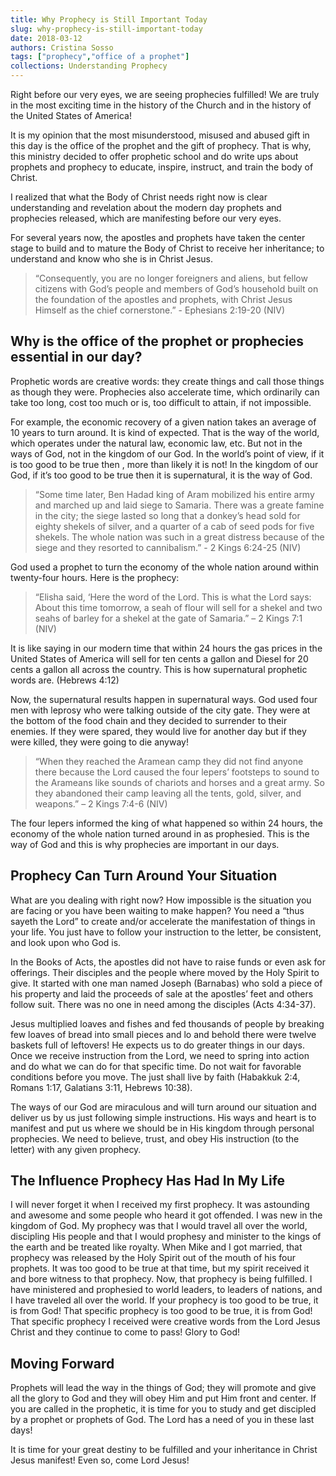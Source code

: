 ```yaml
---
title: Why Prophecy is Still Important Today
slug: why-prophecy-is-still-important-today
date: 2018-03-12
authors: Cristina Sosso
tags: ["prophecy","office of a prophet"]
collections: Understanding Prophecy
---
```

Right before our very eyes, we are seeing prophecies fulfilled! We are truly in the most exciting time in the history of the Church and in the history of the United States of America!

It is my opinion that the most misunderstood, misused and abused gift in this day is the office of the prophet and the gift of prophecy. That is why, this ministry decided to offer prophetic school and do write ups about prophets and prophecy to educate, inspire, instruct, and train the body of Christ.

I realized that what the Body of Christ needs right now is clear understanding and revelation about the modern day prophets and prophecies released, which are manifesting before our very eyes.

For several years now, the apostles and prophets have taken the center stage to build and to mature the Body of Christ to receive her inheritance; to understand and know who she is in Christ Jesus. 

> “Consequently, you are no longer foreigners and aliens, but fellow citizens with God’s people and members of God’s household built on the foundation of the apostles and prophets, with Christ Jesus Himself as the chief cornerstone.” - Ephesians 2:19-20 (NIV)

## Why is the office of the prophet or prophecies essential in our day?

Prophetic words are creative words: they create things and call those things as though they were. Prophecies also accelerate time, which ordinarily can take too long, cost too much or is, too difficult to attain, if not impossible.

For example, the economic recovery of a given nation takes an average of 10 years to turn around. It is kind of expected. That is the way of the world, which operates under the natural law, economic law, etc. But not in the ways of God, not in the kingdom of our God. In the world’s point of view, if it is too good to be true then , more than likely it is not! In the kingdom of our God, if it’s too good to be true then it is supernatural, it is the way of God.

> “Some time later, Ben Hadad king of Aram mobilized his entire army and marched up and laid siege to Samaria. There was a greate famine in the city; the siege lasted so long that a donkey’s head sold for eighty shekels of silver, and a quarter of a cab of seed pods for five shekels.
The whole nation was such in a great distress because of the siege and they resorted to cannibalism.” - 2 Kings 6:24-25 (NIV)

God used a prophet to turn the economy of the whole nation around within twenty-four hours. Here is the prophecy:

> “Elisha said, ‘Here the word of the Lord. This is what the Lord says: About this time tomorrow, a seah of flour will sell for a shekel and two seahs of barley for a shekel at the gate of Samaria.” – 2 Kings 7:1 (NIV)

It is like saying in our modern time that within 24 hours the gas prices in the United States of America will sell for ten cents a gallon and Diesel for 20 cents a gallon all across the country. This is how supernatural prophetic words are. (Hebrews 4:12)

Now, the supernatural results happen in supernatural ways. God used four men with leprosy who were talking outside of the city gate. They were at the bottom of the food chain and they decided to surrender to their enemies. If they were spared, they would live for another day but if they were killed, they were going to die anyway!

> “When they reached the Aramean camp they did not find anyone there because the Lord caused the four lepers’ footsteps to sound to the Arameans like sounds of chariots and horses and a great army. So they abandoned their camp leaving all the tents, gold, silver, and weapons.” – 2 Kings 7:4-6 (NIV)

The four lepers informed the king of what happened so within 24 hours, the economy of the whole nation turned around in as prophesied. This is the way of God and this is why prophecies are important in our days.

## Prophecy Can Turn Around Your Situation

What are you dealing with right now? How impossible is the situation you are facing or you have been waiting to make happen? You need a “thus sayeth the Lord” to create and/or accelerate the manifestation of things in your life. You just have to follow your instruction to the letter, be consistent, and look upon who God is. 

In the Books of Acts, the apostles did not have to raise funds or even ask for offerings. Their disciples and the people where moved by the Holy Spirit to give. It started with one man named Joseph (Barnabas) who sold a piece of his property and laid the proceeds of sale at the apostles’ feet and others follow suit. There was no one in need among the disciples (Acts 4:34-37).

Jesus multiplied loaves and fishes and fed thousands of people by breaking few loaves of bread into small pieces and lo and behold there were twelve baskets full of leftovers! He expects us to do greater things in our days. Once we receive instruction from the Lord, we need to spring into action and do what we can do for that specific time. Do not wait for favorable conditions before you move. The just shall live by faith (Habakkuk 2:4, Romans 1:17, Galatians 3:11, Hebrews 10:38).

The ways of our God are miraculous and will turn around our situation and deliver us by us just following simple instructions. His ways and heart is to manifest and put us where we should be in His kingdom through personal prophecies. We need to believe, trust, and obey His instruction (to the letter) with any given prophecy.

## The Influence Prophecy Has Had In My Life

I will never forget it when I received my first prophecy. It was astounding and awesome and some people who heard it got offended. I was new in the kingdom of God. My prophecy was that I would travel all over the world, discipling His people and that I would prophesy and minister to the kings of the earth and be treated like royalty. When Mike and I got married, that prophecy was released by the Holy Spirit out of the mouth of his four prophets. It was too good to be true at that time, but my spirit received it and bore witness to that prophecy. Now, that prophecy is being fulfilled. I have ministered and prophesied to world leaders, to leaders of nations, and I have traveled all over the world. If your prophecy is too good to be true, it is from God! That specific prophecy is too good to be true, it is from God! That specific prophecy I received were creative words from the Lord Jesus Christ and they continue to come to pass! Glory to God!

## Moving Forward

Prophets will lead the way in the things of God; they will promote and give all the glory to God and they will obey Him and put Him front and center. If you are called in the prophetic, it is time for you to study and get discipled by a prophet or prophets of God. The Lord has a need of you in these last days!

It is time for your great destiny to be fulfilled and your inheritance in Christ Jesus manifest! 
Even so, come Lord Jesus!

